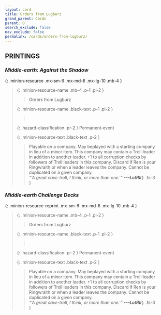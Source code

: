 ```yaml
---
layout: card
title: Orders from Lugburz
grand_parent: Cards
parent: O
search_exclude: false
nav_exclude: false
permalink: /cards/orders-from-lugburz/
---
```


## PRINTINGS


### _Middle-earth: Against the Shadow_

{: .minion-resource .mx-sm-6 .mx-md-8 .mx-lg-10 .mb-4 }
> {: .minion-resource-name .mb-4 .p-1 .pl-2 }
> > <div class="hazard-mp"></div>
> > <div class="card-name">Orders from Lugburz</div>
>
> {: .minion-resource-name .black-text .p-1 .pl-2 }
> > &nbsp;
>
> {: .hazard-classification .pr-2 }
> Permanent-event
>
> {: .minion-resource-text .black-text .p-2 }
> > Playable on a company. May beplayed with a starting company in lieu of a minor item. This company may contain a Troll leader in addition to another leader. +1 to all corruption checks by followers of Troll leaders in this company. Discard if Ren is your Ringwraith or when a leader leaves the company. Cannot be duplicated on a given company. <br>_“‘A great cave-troll, I think, or more than one.’”_ ***---&#65279;LotRII***{: .fs-3 } 
> 

### _Middle-earth Challenge Decks_

{: .minion-resource-reprint .mx-sm-6 .mx-md-8 .mx-lg-10 .mb-4 }
> {: .minion-resource-name .mb-4 .p-1 .pl-2 }
> > <div class="hazard-mp"></div>
> > <div class="card-name">Orders from Lugburz</div>
>
> {: .minion-resource-name .black-text .p-1 .pl-2 }
> > &nbsp;
>
> {: .hazard-classification .pr-2 }
> Permanent-event
>
> {: .minion-resource-text .black-text .p-2 }
> > Playable on a company. May beplayed with a starting company in lieu of a minor item. This company may contain a Troll leader in addition to another leader. +1 to all corruption checks by followers of Troll leaders in this company. Discard if Ren is your Ringwraith or when a leader leaves the company. Cannot be duplicated on a given company. <br>_“‘A great cave-troll, I think, or more than one.’”_ ***---&#65279;LotRII***{: .fs-3 } 
> 
